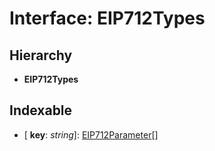 # Interface: EIP712Types

## Hierarchy

* **EIP712Types**

## Indexable

* \[ **key**: *string*\]: [EIP712Parameter](_utils_sign_typed_data_utils_.eip712parameter.md)[]
